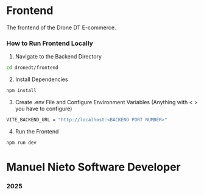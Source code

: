# Frontend
The frontend of the Drone DT E-commerce.
<br />

### How to Run Frontend Locally

1. Navigate to the Backend Directory
```bash
cd dronedt/frontend
```
2. Install Dependencies
```bash
npm install
```
3. Create .env File and Configure Environment Variables (Anything with < > you have to configure)
```bash
VITE_BACKEND_URL = "http://localhost:<BACKEND PORT NUMBER>"
```
4. Run the Frontend
```bash
npm run dev
```

# Manuel Nieto Software Developer

### 2025